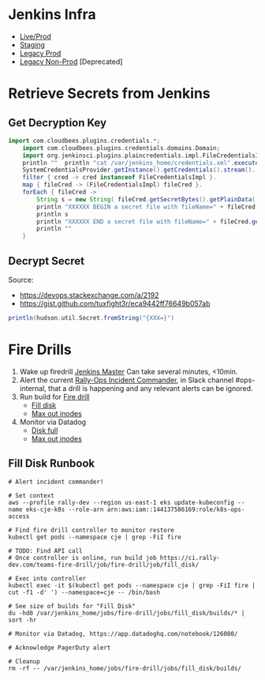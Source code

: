 # Jenkins Infra
* [Live/Prod](https://ci.rally-dev.com/cjoc/)
* [Staging](https://ci-staging.werally.in/cjoc/)
* [Legacy Prod](https://jenkins.werally.in/)
* [Legacy Non-Prod](https://rally-jenkins.werally.in/) [Deprecated]


# Retrieve Secrets from Jenkins

## Get Decryption Key
```groovy
import com.cloudbees.plugins.credentials.*;  
    import com.cloudbees.plugins.credentials.domains.Domain;  
    import org.jenkinsci.plugins.plaincredentials.impl.FileCredentialsImpl;    println "Jenkins credentials config file location=" + SystemCredentialsProvider.getConfigFile();  
    println ""	println "cat /var/jenkins_home/credentials.xml".execute().text    // only works with files, no un/pw  
    SystemCredentialsProvider.getInstance().getCredentials().stream().  
    filter { cred -> cred instanceof FileCredentialsImpl }.  
    map { fileCred -> (FileCredentialsImpl) fileCred }.  
    forEach { fileCred ->   
        String s = new String( fileCred.getSecretBytes().getPlainData() )  
        println "XXXXXX BEGIN a secret file with fileName=" + fileCred.getFileName() + " XXXXXXXXXXXX"  
        println s  
        println "XXXXXX END a secret file with fileName=" + fileCred.getFileName() + " XXXXXXXXXXXX"  
        println ""  
    }
```

## Decrypt Secret

Source:
* https://devops.stackexchange.com/a/2192
* https://gist.github.com/tuxfight3r/eca9442ff76649b057ab

```groovy
println(hudson.util.Secret.fromString("{XXX=}")
```

# Fire Drills

1. Wake up firedrill [Jenkins Master](https://ci.rally-dev.com/cjoc/job/Teams/job/fire-drill/)
	Can take several minutes, <10min.
2. Alert the current [Rally-Ops Incident Commander](https://audaxhealth.pagerduty.com/schedules#P4TWQ2T), in Slack channel #ops-internal, that a drill is happening and any relevant alerts can be ignored.
3. Run build for [Fire drill](https://ci.rally-dev.com/teams-fire-drill/job/fire-drill/)
   * [Fill disk](https://ci.rally-dev.com/teams-fire-drill/job/fire-drill/job/fill_disk/)
   * [Max out inodes](https://ci.rally-dev.com/teams-fire-drill/job/fire-drill/job/fill_inodes/)
4. Monitor via Datadog
   * [Disk full](https://app.datadoghq.com/notebook/126080/)
   * [Max out inodes](https://app.datadoghq.com/notebook/126235/)

## Fill Disk Runbook
```
# Alert incident commander!

# Set context
aws --profile rally-dev --region us-east-1 eks update-kubeconfig --name eks-cje-k8s --role-arn arn:aws:iam::144137586169:role/k8s-ops-access

# Find fire drill controller to monitor restore
kubectl get pods --namespace cje | grep -FiI fire

# TODO: Find API call
# Once controller is online, run build job https://ci.rally-dev.com/teams-fire-drill/job/fire-drill/job/fill_disk/

# Exec into controller
kubectl exec -it $(kubectl get pods --namespace cje | grep -FiI fire | cut -f1 -d' ') --namespace=cje -- /bin/bash

# See size of builds for "Fill Disk"
du -hd0 /var/jenkins_home/jobs/fire-drill/jobs/fill_disk/builds/* | sort -hr

# Monitor via Datadog, https://app.datadoghq.com/notebook/126080/

# Acknowledge PagerDuty alert

# Cleanup
rm -rf -- /var/jenkins_home/jobs/fire-drill/jobs/fill_disk/builds/
```
<!--stackedit_data:
eyJoaXN0b3J5IjpbLTEzMTU2NDU1MjMsLTE4OTI2MDIwODUsND
E4MjQzNzQyLDE0NzgwOTY2MjYsMTAxOTA5MDc3NCwtMjAzMjk5
NDMxNCwtMTc2MzY0MjUxMSwxMzA1MjIxODExLDEyODQ3MDY4Nj
MsLTczMDUyMTkyNiwxMDA4MDQ5MzA4LDQxMDIzNTc0Myw0MDU2
MzgzMjYsMjE0MjQ1MTYwOSwxOTM4MzYwNzgyLDE4OTEyMTQ2ND
ksLTE2NjIwODg3NzIsLTE0NTg5MDYyODVdfQ==
-->